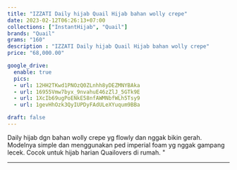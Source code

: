 ```yaml
---
title: "IZZATI Daily hijab Quail Hijab bahan wolly crepe"
date: 2023-02-12T06:26:13+07:00
collections: ["InstantHijab", "Quail"]
brands: "Quail"
grams: "160"
description : "IZZATI Daily hijab Quail Hijab bahan wolly crepe"
price: "68,000.00"

google_drive:
  enable: true
  pics:
  - url: 12HH2TKwd1PNOzQ0ZLnhh8yDEZMNYBAka
  - url: 16955Vmw7byx_9nvahuE46zZlJ_5GTk9E
  - url: 1XcIb69ugPoENkE58nfAWMNbfWLh5Tsy9
  - url: 1gevHhOzk3QyIUPDyFAdULeXYuqum9BBa

draft: false
---
```


Daily hijab dgn bahan wolly crepe yg flowly dan nggak bikin gerah. Modelnya simple dan menggunakan ped imperial foam yg nggak gampang lecek. Cocok untuk hijab harian Quailovers di rumah.          "

----------    
 
